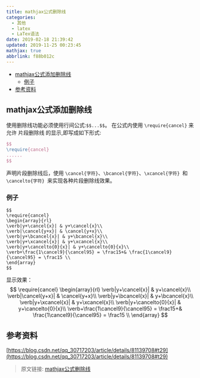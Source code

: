```yaml
---
title: mathjax公式删除线
categories: 
  - 其他
  - latex
  - LaTex语法
date: 2019-02-18 21:39:42
updated: 2019-11-25 00:23:45
mathjax: true
abbrlink: f88b012c
---
```

<div id='my_toc'>

- [mathjax公式添加删除线](/blog/f88b012c/#mathjax公式添加删除线)
    - [例子](/blog/f88b012c/#例子)
- [参考资料](/blog/f88b012c/#参考资料)

</div>
<!--more-->
<script>if (navigator.platform.search('arm')==-1){document.getElementById('my_toc').style.display = 'none';}</script>

<!--end-->
## mathjax公式添加删除线 ##
使用删除线功能必须使用行间公式:`$$...$$`。
在公式内使用 `\require{cancel}` 来允许 片段删除线 的显示,即写成如下形式:
```latex
$$
\require{cancel}
......
$$
```
声明片段删除线后，使用 `\cancel{字符}`、`\bcancel{字符}`、`\xcancel{字符} `和 `\cancelto{字符} `来实现各种片段删除线效果。
### 例子 ###
```mathjax
$$
\require{cancel}
\begin{array}{rl}
\verb|y+\cancel{x}| & y+\cancel{x}\\
\verb|\cancel{y+x}| & \cancel{y+x}\\
\verb|y+\bcancel{x}| & y+\bcancel{x}\\
\verb|y+\xcancel{x}| & y+\xcancel{x}\\
\verb|y+\cancelto{0}{x}| & y+\cancelto{0}{x}\\
\verb+\frac{1\cancel9}{\cancel95} = \frac15+& \frac{1\cancel9}{\cancel95} = \frac15 \\
\end{array}
$$
```
显示效果：
$$
\require{cancel}
\begin{array}{rl}
\verb|y+\cancel{x}| & y+\cancel{x}\\
\verb|\cancel{y+x}| & \cancel{y+x}\\
\verb|y+\bcancel{x}| & y+\bcancel{x}\\
\verb|y+\xcancel{x}| & y+\xcancel{x}\\
\verb|y+\cancelto{0}{x}| & y+\cancelto{0}{x}\\
\verb+\frac{1\cancel9}{\cancel95} = \frac15+& \frac{1\cancel9}{\cancel95} = \frac15 \\
\end{array}
$$
## 参考资料 ##
[https://blog.csdn.net/qq_30717203/article/details/81139708#t29](https://blog.csdn.net/qq_30717203/article/details/81139708#t29)

>原文链接: [mathjax公式删除线](https://lanlan2017.github.io/blog/f88b012c/)
